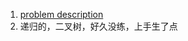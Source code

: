 1. [problem description](https://leetcode.com/problems/sum-root-to-leaf-numbers/description/)
2. 递归的，二叉树，好久没练，上手生了点